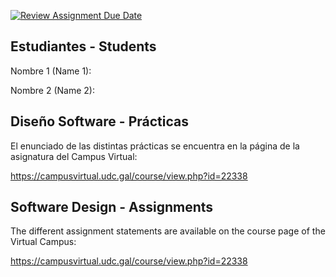 [![Review Assignment Due Date](https://classroom.github.com/assets/deadline-readme-button-24ddc0f5d75046c5622901739e7c5dd533143b0c8e959d652212380cedb1ea36.svg)](https://classroom.github.com/a/UkEriX9o)
## Estudiantes - Students  

Nombre 1 (Name 1): 

Nombre 2 (Name 2):

## Diseño Software - Prácticas  

El enunciado de las distintas prácticas se encuentra en la página de la asignatura del Campus Virtual:

https://campusvirtual.udc.gal/course/view.php?id=22338

## Software Design - Assignments

The different assignment statements are available on the course page of the Virtual Campus:

https://campusvirtual.udc.gal/course/view.php?id=22338
